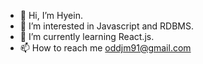 - 👋 Hi, I’m Hyein.
- 👀 I’m interested in Javascript and RDBMS.
- 🌱 I’m currently learning React.js.
- 📫 How to reach me oddjm91@gmail.com

